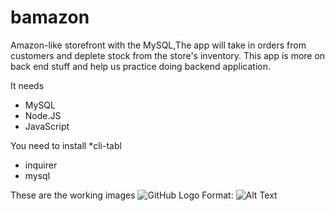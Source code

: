 # bamazon
Amazon-like storefront with the MySQL,The app will take in orders from customers and deplete stock from the store's inventory. This app is more on back end stuff and help us practice doing backend application. 

It needs
* MySQL
* Node.JS
* JavaScript

You need to install
 *cli-tabl
 * inquirer
 * mysql
 
 These are the working images
 ![GitHub Logo](images1.png)
Format: ![Alt Text](url)
